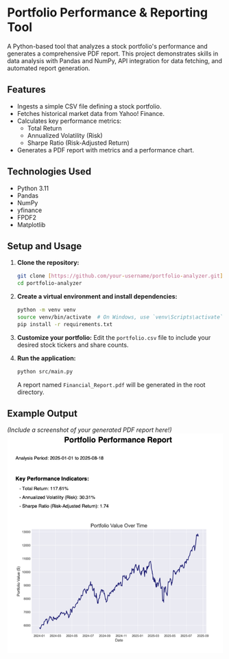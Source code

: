 # Portfolio Performance & Reporting Tool

A Python-based tool that analyzes a stock portfolio's performance and generates a comprehensive PDF report. This project demonstrates skills in data analysis with Pandas and NumPy, API integration for data fetching, and automated report generation.

## Features
- Ingests a simple CSV file defining a stock portfolio.
- Fetches historical market data from Yahoo! Finance.
- Calculates key performance metrics:
  - Total Return
  - Annualized Volatility (Risk)
  - Sharpe Ratio (Risk-Adjusted Return)
- Generates a PDF report with metrics and a performance chart.

## Technologies Used
- Python 3.11
- Pandas
- NumPy
- yfinance
- FPDF2
- Matplotlib

## Setup and Usage
1.  **Clone the repository:**
    ```bash
    git clone [https://github.com/your-username/portfolio-analyzer.git](https://github.com/your-username/portfolio-analyzer.git)
    cd portfolio-analyzer
    ```
2.  **Create a virtual environment and install dependencies:**
    ```bash
    python -m venv venv
    source venv/bin/activate  # On Windows, use `venv\Scripts\activate`
    pip install -r requirements.txt
    ```
3.  **Customize your portfolio:**
    Edit the `portfolio.csv` file to include your desired stock tickers and share counts.

4.  **Run the application:**
    ```bash
    python src/main.py
    ```
    A report named `Financial_Report.pdf` will be generated in the root directory.

## Example Output
*(Include a screenshot of your generated PDF report here!)*
![Example Report Screenshot](example.png)